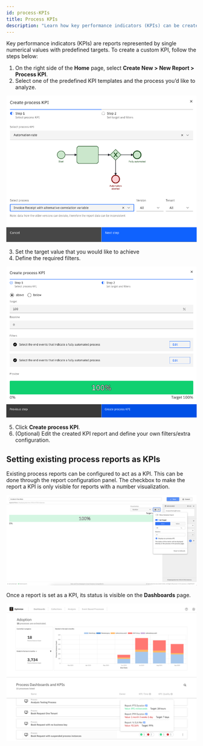 ```yaml
---
id: process-KPIs
title: Process KPIs
description: "Learn how key performance indicators (KPIs) can be created and used in Optimize."
---
```


Key performance indicators (KPIs) are reports represented by single numerical values with predefined targets.
To create a custom KPI, follow the steps below:

1. On the right side of the **Home** page, select **Create New > New Report > Process KPI**.
2. Select one of the predefined KPI templates and the process you’d like to analyze.

![KPI creation step 1](./img/process-kpi-step1.png)

3. Set the target value that you would like to achieve
4. Define the required filters.

![Set creation step 2](./img/process-kpi-step2.png)

5. Click **Create process KPI**.
6. (Optional) Edit the created KPI report and define your own filters/extra configuration.

## Setting existing process reports as KPIs

Existing process reports can be configured to act as a KPI. This can be done through the report configuration panel.
The checkbox to make the report a KPI is only visible for reports with a number visualization.

![Set KPIs](./img/kpiConfiguration.png)

Once a report is set as a KPI, its status is visible on the **Dashboards** page.

![Processes page](./img/processOverview.png)
